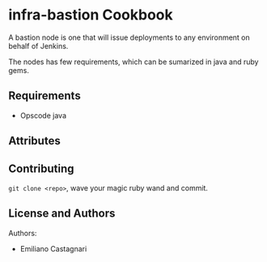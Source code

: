 infra-bastion Cookbook
======================

A bastion node is one that will issue deployments to any environment on 
behalf of Jenkins.

The nodes has few requirements, which can be sumarized in java and ruby
gems.

Requirements
------------

  * Opscode java

Attributes
----------

Contributing
------------

`git clone <repo>`, wave your magic ruby wand and commit. 

License and Authors
-------------------
Authors:
  * Emiliano Castagnari

